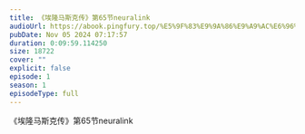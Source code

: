```yaml
---
title: 《埃隆马斯克传》第65节neuralink
audioUrl: https://abook.pingfury.top/%E5%9F%83%E9%9A%86%E9%A9%AC%E6%96%AF%E5%85%8B%E4%BC%A0-66-%E7%AC%AC65%E8%8A%82neuralink-6fa41o3h.mp3
pubDate: Nov 05 2024 07:17:57
duration: 0:09:59.114250
size: 18722
cover: ""
explicit: false
episode: 1
season: 1
episodeType: full
---
```

《埃隆马斯克传》第65节neuralink